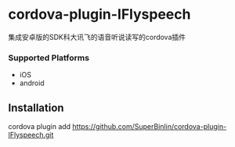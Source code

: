 # cordova-plugin-IFlyspeech
集成安卓版的SDK科大讯飞的语音听说读写的cordova插件 
### Supported Platforms

- iOS
- android

## Installation

cordova plugin add https://github.com/SuperBinlin/cordova-plugin-IFlyspeech.git
